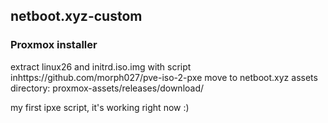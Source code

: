 ## netboot.xyz-custom

### Proxmox installer

extract linux26 and initrd.iso.img with script inhttps://github.com/morph027/pve-iso-2-pxe
move to netboot.xyz assets directory: proxmox-assets/releases/download/<VERSION>
    
my first ipxe script, it's working right now :)

